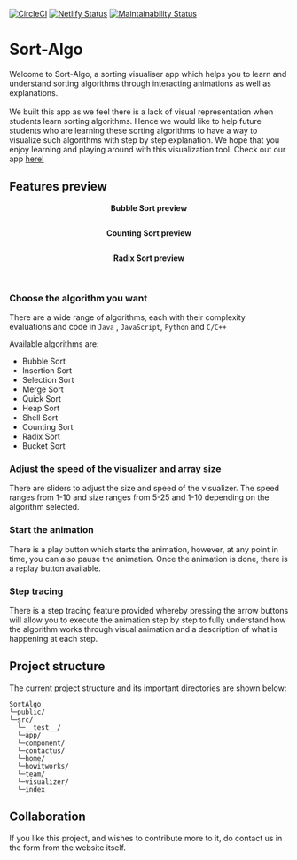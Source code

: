 [![CircleCI](https://circleci.com/gh/December-software-project/sort-algo/tree/main.svg?style=shield)](https://circleci.com/gh/December-software-project/sort-algo/tree/main)
[![Netlify Status](https://api.netlify.com/api/v1/badges/2364c0d1-0366-4601-8ce0-1ac2084a5020/deploy-status)](https://app.netlify.com/sites/algosort/deploys)
[![Maintainability Status](https://api.codeclimate.com/v1/badges/b7464f445c1a7f5de797/maintainability)](https://codeclimate.com/github/December-software-project/sort-algo/maintainability)

# Sort-Algo

Welcome to Sort-Algo, a sorting visualiser app which helps you to learn and understand sorting algorithms through
interacting animations as well as explanations. <br />
<br />
We built this app as we feel there is a lack of visual representation when students learn sorting algorithms.
Hence we would like to help future students who are learning these sorting algorithms to have a way to visualize such
algorithms with step by step explanation. We hope that you enjoy learning and playing around with this visualization
tool. Check out our app [here!](https://algosort.netlify.app/)

## Features preview

<p align="center"><strong>Bubble Sort preview</strong></p>

<img src="images/BubbleSort.gif" alt="" />

<br/>

<p align="center"><strong>Counting Sort preview</strong></p>

<img src="images/CountingSort.gif" alt="" />

<br/>

<p align="center"><strong>Radix Sort preview</strong></p>

<img src="images/RadixSort.gif" alt="" />

<br/>

<br/>

### Choose the algorithm you want

There are a wide range of algorithms, each with their complexity evaluations and code in `Java`
, `JavaScript`, `Python` and `C/C++`

Available algorithms are:

* Bubble Sort
* Insertion Sort
* Selection Sort
* Merge Sort
* Quick Sort
* Heap Sort
* Shell Sort
* Counting Sort
* Radix Sort
* Bucket Sort

### Adjust the speed of the visualizer and array size

There are sliders to adjust the size and speed of the visualizer. The speed ranges from 1-10 and size ranges from 5-25
and 1-10 depending on the algorithm selected.

### Start the animation

There is a play button which starts the animation, however, at any point in time, you can also pause the animation. Once
the animation is done, there is a replay button available.

### Step tracing

There is a step tracing feature provided whereby pressing the arrow buttons will allow you to execute the animation step
by step to fully understand how the algorithm works through visual animation and a description of what is happening at
each step.

## Project structure

The current project structure and its important directories are shown below:

```
SortAlgo
└─public/
└─src/
  └─__test__/
  └─app/
  └─component/
  └─contactus/
  └─home/
  └─howitworks/
  └─team/
  └─visualizer/
  └─index
```

## Collaboration

If you like this project, and wishes to contribute more to it, do contact us in the form from the website itself.
